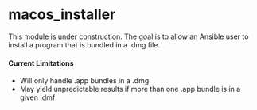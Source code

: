 # macos_installer
This module is under construction. The goal is to allow an Ansible user to install a program that is bundled in a .dmg file. 

#### Current Limitations
* Will only handle .app bundles in a .dmg
* May yield unpredictable results if more than one .app bundle is in a given .dmf
